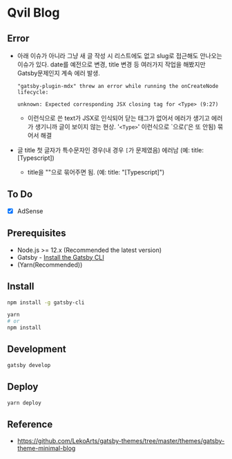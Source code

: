 # Qvil Blog

## Error

- 아래 이슈가 아니라 그냥 새 글 작성 시 리스트에도 없고 slug로 접근해도 안나오는 이슈가 있다. date를 예전으로 변경, title 변경 등 여러가지 작업을 해봤지만 Gatsby문제인지 계속 에러 발생.

  ```
  "gatsby-plugin-mdx" threw an error while running the onCreateNode lifecycle:

  unknown: Expected corresponding JSX closing tag for <Type> (9:27)
  ```

  - <Type> 이런식으로 쓴 text가 JSX로 인식되어 닫는 태그가 없어서 에러가 생기고 에러가 생기니까 글이 보이지 않는 현상. '`<Type>`' 이런식으로 `으로('은 또 안됨) 묶어서 해결

- 글 title 첫 글자가 특수문자인 경우(내 경우 `[`가 문제였음) 에러남 (예: title: [Typescript])
  - title을 ""으로 묶어주면 됨. (예: title: "[Typescript]")

## To Do

- [x] AdSense

## Prerequisites

- Node.js >= 12.x (Recommended the latest version)
- Gatsby - [Install the Gatsby CLI
  ](https://www.gatsbyjs.com/docs/quick-start/#install-the-gatsby-cli)
- (Yarn(Recommended))

## Install

```sh
npm install -g gatsby-cli

yarn
# or
npm install
```

## Development

```sh
gatsby develop
```

## Deploy

```sh
yarn deploy
```

## Reference

- https://github.com/LekoArts/gatsby-themes/tree/master/themes/gatsby-theme-minimal-blog
